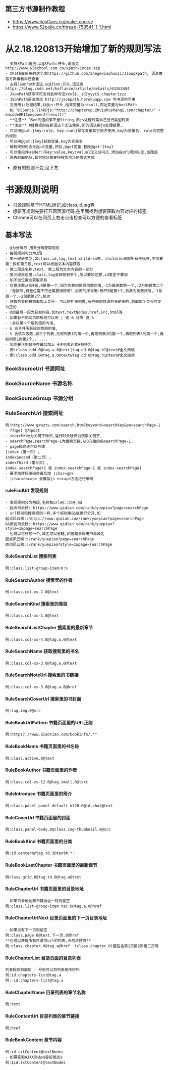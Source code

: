 ## 第三方书源制作教程
- https://www.hostfans.cn/make-course
- https://www.52pojie.cn/thread-758541-1-1.html

# 从2.18.120813开始增加了新的规则写法
```
- 支持XPath语法,以@XPath:开头,语法见 http://www.w3school.com.cn/xpath/index.asp
- XPath库采用的这个库https://github.com/zhegexiaohuozi/JsoupXpath, 语法兼容方面请看自己查看
- 支持JSonPath语法,以@JSon:开头,语法见 https://blog.csdn.net/koflance/article/details/63262484
- JsonPath获取字符支持此种写法xxx{$._id}yyy{$.chapter}zzz
- JSonPath语法测试 http://jsonpath.herokuapp.com 写书源时可用
- 支持用js处理结果,以@js:开头,结果变量为result,网址变量为bastPath
  如 "@JSon:$.link@js:"http://chapterup.zhuishushenqi.com/chapter/" + encodeURIComponent(result)"
- **注意** JSon的值如果不是String,用js处理时需自己进行类型转换
- **注意** #替换规则在新语法下无法使用,新的语法用js处理结果,
- 可以用@put:{key:rule, key:ruel}保存变量其它地方使用,key为变量名, rule为完整的规则
- 可以用@get:{key}获取变量,key为变量名
- 解析规则时会先@put变量,然后,@get变量,替换@get:{key}
- 可以使用@Header:{key:value,key:value}定义访问头,添加在Url规则头部,或尾部
- 除去封面地址,其它地址都支持搜索地址的表达方式
```
- 原有的规则不变,见下方

# 书源规则说明
- 书源规则基于HTML标记,如class,id,tag等
- 想要写规则先要打开网页源代码,在里面找到想要获取内容对应的标签,
- Chrome可以在网页上右击点击检查可以方便的查看标签

## 基本写法
```
- @为分隔符,用来分隔获取规则
- 每段规则可分为3段
- 第一段是类型,如class,id,tag,text,children等, children获取所有子标签,不需要第二段和第三段,text可以根据文本内容获取
- 第二段是名称,text. 第二段为文本内容的一部分
- 第三段是位置,class,tag会获取到多个,所以要加位置,id类型不要加
- 如不加位置会获取所有
- 位置正数从0开始,0是第一个,如为负数则是取倒数的值,-1为最倒数第一个,-2为倒数第二个
- !是排除,有些位置不符合需要排除用!,后面的序号用:隔开0是第1个,负数为倒数序号,-1最后一个,-2倒数第2个,依次
- 获取列表的最前面加上负号- 可以使列表倒置,有些网站目录列表是倒的,前面加个负号可变为正的
- @的最后一段为获取内容,如text,textNodes,href,src,html等
- 如果有不同网页的规则可以用 | 或 & 分隔 或 %
- |会以第一个取到值的为准,
- & 会合并所有规则取到的值,
- % 会依次取数,如三个列表,先取列表1的第一个,再取列表2的第一个,再取列表3的第一个,再取列表1的第2个.......
- 如需要正则替换在最后加上 #正则表达式#替换为
- 例:class.odd.0@tag.a.0@text|tag.dd.0@tag.h1@text#全文阅读
- 例:class.odd.0@tag.a.0@text&tag.dd.0@tag.h1@text#全文阅读
```

### BookSourceUrl 书源网址
### BookSourceName 书源名称
### BookSourceGroup 书源分组
### RuleSearchUrl 搜索网址
```
例:http://www.gxwztv.com/search.htm?keyword=searchKey&pn=searchPage-1
- ?为get @为post
- searchKey为关键字标识,运行时会替换为搜索关键字,
- searchPage,searchPage-1为搜索页数,从0开始的用searchPage-1,
- page规则还可以写成
{index（第一页）, 
indexSecond（第二页）, 
indexThird（第三页）, 
index-searchPage+1 或 index-searchPage-1 或 index-searchPage}
- 要添加转码编码在最后加 |char=gbk
- |char=escape 会模拟js escape方法进行编码
```

#### ruleFindUrl 发现规则
```
- 发现规则分为两段,名称和url用::分开,如
- 起点风云榜::https://www.qidian.com/rank/yuepiao?page=searchPage
- url规则和搜索规则一样,多个规则用&&或换行分开,如
起点风云榜::https://www.qidian.com/rank/yuepiao?page=searchPage
&&原创风云榜::https://www.qidian.com/rank/yuepiao?style=1&page=searchPage
- 也可以每行写一个,域名可以省略,如省略会调用书源域名
起点风云榜::/rank/yuepiao?page=searchPage
原创风云榜::/rank/yuepiao?style=1&page=searchPage
```

#### RuleSearchList 搜索列表
```
例:class.list-group-item!0:%
```

#### RuleSearchAuthor 搜索里的作者
```
例:class.col-xs-2.0@text
```

#### RuleSearchKind 搜索里的类型
```
例:class.col-xs-1.0@text
```

#### RuleSearchLastChapter 搜索里的最新章节
```
例:class.col-xs-4.0@tag.a.0@text
```

#### RuleSearchName 获取搜索里的书名
```
例:class.col-xs-3.0@tag.a.0@text
```

#### RuleSearchNoteUrl 搜索里的书链接
```
例:class.col-xs-3.0@tag.a.0@href
```

#### RuleSearchCoverUrl 搜索里的书封面
```
例:tag.img.0@src
```

#### RuleBookUrlPattern 书籍页面里的URL正则
```
例:https?://www.piaotian.com/bookinfo/.*"
```

#### RuleBookName 书籍页面里的书名称
```
例:class.active.0@text
```

#### RuleBookAuthor 书籍页面里的作者
```
例:class.col-xs-12.0@tag.small.0@text
```

#### RuleIntroduce 书籍页面里的简介
```
例:class.panel panel-default mt20.0@id.shot@text
```

#### RuleCoverUrl 书籍页面里的封面
```
例:class.panel-body.0@class.img-thumbnail.0@src
```

#### RuleBookKind 书籍页面里的分类
```
例:id.centerm@tag.td.3@text#.*：
```

#### RuleBookLastChapter 书籍页面里的最新章节
```
例class.grid.0@tag.td.0@tag.a@text
```

#### RuleChapterUrl 书籍页面里的目录地址
```
- 如果目录地址和书籍地址一样则留空
例:class.list-group-item tac.0@tag.a.0@href
```

#### RuleChapterUrlNext 目录页面里的下一页目录地址
```
- 如果没有下一页则留空
例:class.page.0@text.下一页.0@href
**也可以获取所有目录页url的列表,会依次获取**
例:class.chapter.0@tag.a@href  (class.chapter.0)里包含第1页第2页第三页等
```

#### RuleChapterList 目录页面的目录列表
```
列表规则前面加 - 号则可以将列表倒序排列
例:id.chapters-list@tag.a
例:-id.chapters-list@tag.a
```

#### RuleChapterName 目录列表的章节名称
```
例:text
```

#### RuleContentUrl 目录列表的章节链接
```
例:href
```

#### RuleBookContent 章节内容
```
例:id.txtContent@textNodes
- 如需获取AJAX动态内容前面加$
例:$id.txtContent@textNodes
```

